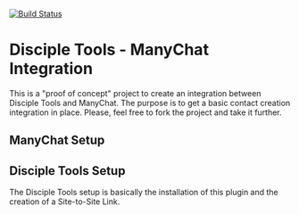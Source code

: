 [![Build Status](https://travis-ci.com/DiscipleTools/disciple-tools-starter-plugin-template.svg?branch=master)](https://travis-ci.com/DiscipleTools/disciple-tools-starter-plugin-template)

# Disciple Tools - ManyChat Integration
This is a "proof of concept" project to create an integration between Disciple Tools and ManyChat. The purpose is to get a 
basic contact creation integration in place. Please, feel free to fork the project and take it further. 

## ManyChat Setup


## Disciple Tools Setup
The Disciple Tools setup is basically the installation of this plugin and the creation of a Site-to-Site Link.
